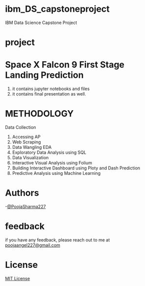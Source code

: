 # ibm_DS_capstoneproject
IBM Data Science Capstone Project

# project
# Space X Falcon 9 First Stage Landing Prediction
1. it contains jupyter notebooks and files
2. it contains final presentation as well.

# METHODOLOGY
Data Collection
1. Accessing AP
2. Web Scraping
3. Data Wangling
EDA
1. Exploratory Data Analysis using SQL
2. Data Visualization
3. Interactive Visual Analysis using Folium
4. Building Interactive Dashboard using Ploty and Dash
Prediction 
1. Predictive Analysis using Machine Learning

# Authors
-[@PoojaSharma227](https://www.github.com/PoojaSharma227)

# feedback
if you have any feedback, please reach out to me at poojaangel227@gmail.com

# License
[MIT License](LICENSE)
